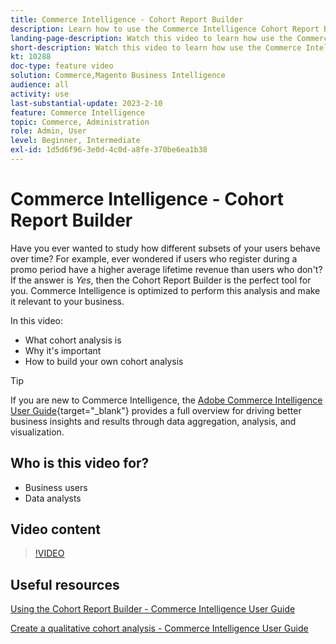 ```yaml
---
title: Commerce Intelligence - Cohort Report Builder
description: Learn how to use the Commerce Intelligence Cohort Report Builder to create optimized reporting and analysis that is relevant to your business.
landing-page-description: Watch this video to learn how use the Commerce Intelligence Cohort Report Builder to create optimized reporting and analysis that is relevant to your business.
short-description: Watch this video to learn how use the Commerce Intelligence Cohort Report Builder to create optimized reporting and analysis that is relevant to your business.
kt: 10288
doc-type: feature video
solution: Commerce,Magento Business Intelligence
audience: all
activity: use
last-substantial-update: 2023-2-10
feature: Commerce Intelligence
topic: Commerce, Administration
role: Admin, User
level: Beginner, Intermediate
exl-id: 1d5d6f96-3e0d-4c0d-a8fe-370be6ea1b38
---
```

# Commerce Intelligence - Cohort Report Builder

Have you ever wanted to study how different subsets of your users behave over time? For example, ever wondered if users who register during a promo period have a higher average lifetime revenue than users who don't? If the answer is _Yes_, then the Cohort Report Builder is the perfect tool for you. Commerce Intelligence is optimized to perform this analysis and make it relevant to your business.

In this video:

- What cohort analysis is
- Why it's important
- How to build your own cohort analysis

>[!TIP]
>
>If you are new to Commerce Intelligence, the [Adobe Commerce Intelligence User Guide](https://experienceleague.adobe.com/docs/commerce-business-intelligence/mbi/guide-overview.html){target="_blank"} provides a full overview for driving better business insights and results through data aggregation, analysis, and visualization.

## Who is this video for?

- Business users
- Data analysts

## Video content

>[!VIDEO](https://video.tv.adobe.com/v/342407?quality=12&learn=on)

## Useful resources

[Using the Cohort Report Builder - Commerce Intelligence User Guide](https://experienceleague.adobe.com/docs/commerce-business-intelligence/mbi/analyze/sql/cohort-rpt-bldr.html)

[Create a qualitative cohort analysis - Commerce Intelligence User Guide](https://experienceleague.adobe.com/docs/commerce-business-intelligence/mbi/analyze/sql/create-qual-cohort-analysis.html)
